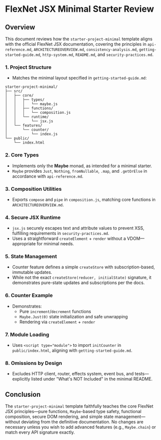# FlexNet JSX Minimal Starter Review

## Overview

This document reviews how the `starter-project-minimal` template aligns with the official FlexNet JSX documentation, covering the principles in `api-reference.md`, `ARCHITECTUREOVERVIEW.md`, `consistency-analysis.md`, `getting-started-guide.md`, `http-system.md`, `README.md`, and `security-practices.md`.

### 1. Project Structure
- Matches the minimal layout specified in `getting-started-guide.md`:

```text
starter-project-minimal/
├── src/
│   ├── core/
│   │   ├── types/
│   │   │   └── maybe.js
│   │   ├── functions/
│   │   │   └── composition.js
│   │   └── runtime/
│   │       └── jsx.js
│   └── features/
│       └── counter/
│           └── index.js
└── public/
    └── index.html
```

### 2. Core Types
- Implements only the **Maybe** monad, as intended for a minimal starter.
- `Maybe` provides `Just`, `Nothing`, `fromNullable`, `.map`, and `.getOrElse` in accordance with `api-reference.md`.

### 3. Composition Utilities
- Exports `compose` and `pipe` in `composition.js`, matching core functions in `ARCHITECTUREOVERVIEW.md`.

### 4. Secure JSX Runtime
- `jsx.js` securely escapes text and attribute values to prevent XSS, fulfilling requirements in `security-practices.md`.
- Uses a straightforward `createElement` + `render` without a VDOM—appropriate for minimal needs.

### 5. State Management
- Counter feature defines a simple `createStore` with subscription-based, immutable updates.
- While not the exact `createStore(reducer, initialState)` signature, it demonstrates pure-state updates and subscriptions per the docs.

### 6. Counter Example
- Demonstrates:
  - Pure `increment`/`decrement` functions
  - `Maybe.Just(0)` state initialization and safe unwrapping
  - Rendering via `createElement` + `render`

### 7. Module Loading
- Uses `<script type="module">` to import `initCounter` in `public/index.html`, aligning with `getting-started-guide.md`.

### 8. Omissions by Design
- Excludes HTTP client, router, effects system, event bus, and tests—explicitly listed under "What's NOT Included" in the minimal README.

## Conclusion

The `starter-project-minimal` template faithfully teaches the core FlexNet JSX principles—pure functions, `Maybe`-based type safety, functional composition, secure DOM rendering, and simple state management—without deviating from the definitive documentation. No changes are necessary unless you wish to add advanced features (e.g., `Maybe.chain`) or match every API signature exactly.
